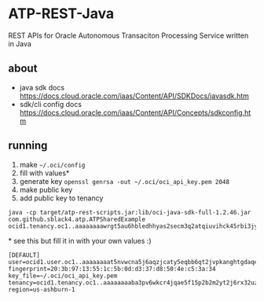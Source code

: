 # ATP-REST-Java 
REST APIs for Oracle Autonomous Transaciton Processing Service written in Java 

## about
- java sdk docs https://docs.cloud.oracle.com/iaas/Content/API/SDKDocs/javasdk.htm 
- sdk/cli config docs https://docs.cloud.oracle.com/iaas/Content/API/Concepts/sdkconfig.htm 

## running 

1. make    `~/.oci/config`
2. fill with values*
3. generate key `openssl genrsa -out ~/.oci/oci_api_key.pem 2048`
4. make public key
5. add public key to tenancy 


```
java -cp target/atp-rest-scripts.jar:lib/oci-java-sdk-full-1.2.46.jar com.github.sblack4.atp.ATPSharedExample ocid1.tenancy.oc1..aaaaaaaawrgt5au6hbledhhyas2secm3q2atqiuvihck45rbi3jyc5tfyfga
```



\* see this but fill it in with your own values :) 
```
[DEFAULT]
user=ocid1.user.oc1..aaaaaaaat5nvwcna5j6aqzjcaty5eqbb6qt2jvpkanghtgdaqedqw3rynjq
fingerprint=20:3b:97:13:55:1c:5b:0d:d3:37:d8:50:4e:c5:3a:34
key_file=~/.oci/oci_api_key.pem
tenancy=ocid1.tenancy.oc1..aaaaaaaaba3pv6wkcr4jqae5f15p2b2m2yt2j6rx32uzr4h25vqstifsfdsq
region=us-ashburn-1
```

